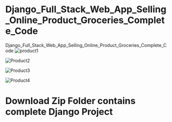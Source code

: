 # Django_Full_Stack_Web_App_Selling_Online_Product_Groceries_Complete_Code
Django_Full_Stack_Web_App_Selling_Online_Product_Groceries_Complete_Code
![product1](https://github.com/adnanmajeed82/Django_Full_Stack_Web_App_Selling_Online_Product_Groceries_Complete_Code/assets/49750395/04f10694-8b79-4c49-abe2-f985beaf8608)

![Product2](https://github.com/adnanmajeed82/Django_Full_Stack_Web_App_Selling_Online_Product_Groceries_Complete_Code/assets/49750395/ae8508cd-6962-4256-9382-09a1f19120f1)

![Product3](https://github.com/adnanmajeed82/Django_Full_Stack_Web_App_Selling_Online_Product_Groceries_Complete_Code/assets/49750395/0d6da804-2f37-48c6-b2f2-42d2a6688c55)

![Product4](https://github.com/adnanmajeed82/Django_Full_Stack_Web_App_Selling_Online_Product_Groceries_Complete_Code/assets/49750395/15671b15-fd1e-4605-b956-d81010aeaf75)

# Download Zip Folder contains complete Django Project

